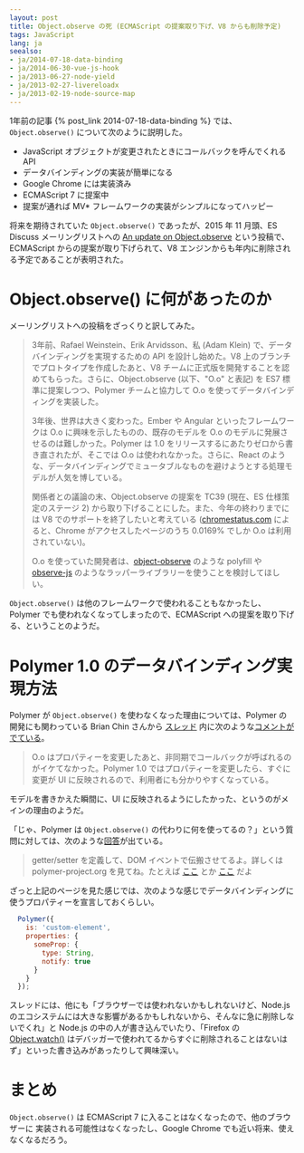 ```yaml
---
layout: post
title: Object.observe の死 (ECMAScript の提案取り下げ、V8 からも削除予定)
tags: JavaScript
lang: ja
seealso:
- ja/2014-07-18-data-binding
- ja/2014-06-30-vue-js-hook
- ja/2013-06-27-node-yield
- ja/2013-02-27-livereloadx
- ja/2013-02-19-node-source-map
---
```

1年前の記事 {% post_link 2014-07-18-data-binding %} では、`Object.observe()` について次のように説明した。

* JavaScript オブジェクトが変更されたときにコールバックを呼んでくれる API
* データバインディングの実装が簡単になる
* Google Chrome には実装済み
* ECMAScript 7 に提案中
* 提案が通れば MV* フレームワークの実装がシンプルになってハッピー

将来を期待されていた `Object.observe()` であったが、2015 年 11 月頭、ES Discuss メーリングリストへの [An update on Object.observe](https://esdiscuss.org/topic/an-update-on-object-observe) という投稿で、ECMAScript からの提案が取り下げられて、V8 エンジンからも年内に削除される予定であることが表明された。

Object.observe() に何があったのか
=================================

メーリングリストへの投稿をざっくりと訳してみた。

> 3年前、Rafael Weinstein、Erik Arvidsson、私 (Adam Klein) で、データバインディングを実現するための API を設計し始めた。V8 上のブランチでプロトタイプを作成したあと、V8 チームに正式版を開発することを認めてもらった。さらに、Object.observe (以下、"O.o" と表記) を ES7 標準に提案しつつ、Polymer チームと協力して O.o を使ってデータバインディングを実装した。
>
> 3年後、世界は大きく変わった。Ember や Angular といったフレームワークは O.o に興味を示したものの、既存のモデルを O.o のモデルに発展させるのは難しかった。Polymer は 1.0 をリリースするにあたりゼロから書き直されたが、そこでは O.o は使われなかった。さらに、React のような、データバインディングでミュータブルなものを避けようとする処理モデルが人気を博している。
>
> 関係者との議論の末、Object.observe の提案を TC39 (現在、ES 仕様策定のステージ 2) から取り下げることにした。また、今年の終わりまでには V8 でのサポートを終了したいと考えている ([chromestatus.com](https://www.chromestatus.com/metrics/feature/popularity) によると、Chrome がアクセスしたページのうち 0.0169% でしか O.o は利用されていない)。
>
> O.o を使っていた開発者は、[object-observe](https://github.com/MaxArt2501/object-observe) のような polyfill や [observe-js](https://github.com/polymer/observe-js) のようなラッパーライブラリーを使うことを検討してほしい。

`Object.observe()` は他のフレームワークで使われることもなかったし、Polymer でも使われなくなってしまったので、ECMAScript への提案を取り下げる、ということのようだ。

Polymer 1.0 のデータバインディング実現方法
==========================================

Polymer が `Object.observe()` を使わなくなった理由については、Polymer の開発にも関わっている Brian Chin さんから [スレッド](https://esdiscuss.org/topic/an-update-on-object-observe) 内に次のような[コメントがでている](https://esdiscuss.org/topic/an-update-on-object-observe#content-4)。

> O.o はプロパティーを変更したあと、非同期でコールバックが呼ばれるのがイケてなかった。Polymer 1.0 ではプロパティーを変更したら、すぐに変更が UI に反映されるので、利用者にも分かりやすくなっている。

モデルを書きかえた瞬間に、UI に反映されるようにしたかった、というのがメインの理由のようだ。

「じゃ、Polymer は `Object.observe()` の代わりに何を使ってるの？」という質問に対しては、次のような[回答](https://esdiscuss.org/topic/an-update-on-object-observe#content-2)が出ている。

> getter/setter を定義して、DOM イベントで伝搬させてるよ。詳しくは polymer-project.org を見てね。たとえば [ここ](https://www.polymer-project.org/1.0/docs/devguide/properties.html#change-callbacks) とか [ここ](https://www.polymer-project.org/1.0/docs/devguide/data-binding.html#change-notification-protocol) だよ

ざっと上記のページを見た感じでは、次のような感じでデータバインディングに使うプロパティーを宣言しておくらしい。

```javascript
  Polymer({
    is: 'custom-element',
    properties: {
      someProp: {
        type: String,
        notify: true
      }
    }
  });
```

スレッドには、他にも「ブラウザーでは使われないかもしれないけど、Node.js のエコシステムには大きな影響があるかもしれないから、そんなに急に削除しないでくれ」と Node.js の中の人が書き込んでいたり、「Firefox の [Object.watch()](https://developer.mozilla.org/en/docs/Web/JavaScript/Reference/Global_Objects/Object/watch) はデバッガーで使われてるからすぐに削除されることはないはず」といった書き込みがあったりして興味深い。


まとめ
======

`Object.observe()` は ECMAScript 7 に入ることはなくなったので、他のブラウザーに 実装される可能性はなくなったし、Google Chrome でも近い将来、使えなくなるだろう。
